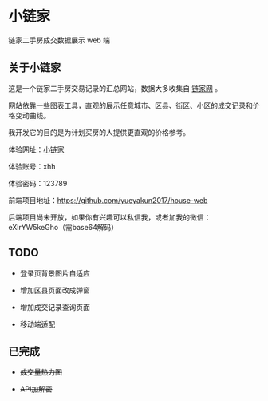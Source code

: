 # 小链家

链家二手房成交数据展示 web 端

## 关于小链家

这是一个链家二手房交易记录的汇总网站，数据大多收集自 [链家网](www.lianjia.com) 。

网站依靠一些图表工具，直观的展示任意城市、区县、街区、小区的成交记录和价格变动曲线。

我开发它的目的是为计划买房的人提供更直观的价格参考。

体验网址：[小链家](http://house.fengxiuge.top)

体验账号：xhh

体验密码：123789

前端项目地址：https://github.com/yueyakun2017/house-web

后端项目尚未开放，如果你有兴趣可以私信我，或者加我的微信：eXlrYW5keGho（需base64解码）

## TODO

* 登录页背景图片自适应

* 增加区县页面改成弹窗

* 增加成交记录查询页面

* 移动端适配

## 已完成

* ~~成交量热力图~~

* ~~API加解密~~
